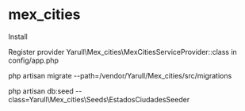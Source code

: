 # mex_cities

Install

Register provider Yarull\Mex_cities\MexCitiesServiceProvider::class in config/app.php

php artisan migrate --path=/vendor/Yarull/Mex_cities/src/migrations

php artisan db:seed --class=Yarull\Mex_cities\Seeds\EstadosCiudadesSeeder

